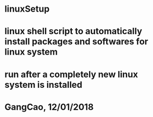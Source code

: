 # linuxSetup

# linux shell script to automatically install packages and softwares for linux system
# run after a completely new linux system is installed
# GangCao,  12/01/2018
